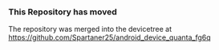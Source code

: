 ### This Repository has moved

The repository was merged into the devicetree at
https://github.com/Spartaner25/android_device_quanta_fg6q

